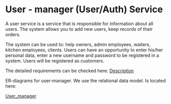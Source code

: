 # User - manager (User/Auth) Service

A user service is a service that is responsible for information about all users. The system allows you to add new users, keep records of their orders.

The system can be used to: help owners, admin employees, waiters, kitchen employees, clients.
Users can have an opportunity to enter his/her personal data, enter a new username and password to be registered in a system. Users will be registered as  customers.

The detailed requirements can be checked here:
[Description](https://docs.google.com/document/d/1ukXwbbVWVgMsnx_iHVCGbTTp5z1j9K2WF8orbK0ez7E/edit)

ER-diagrams for user-manager. We use the relational data model. Is located here:

[User_manager](https://docs.google.com/document/d/1wnfXWRxNdMSoB173JtJNFRSd3XVxfZph8C1fQOcTKiY/edit)